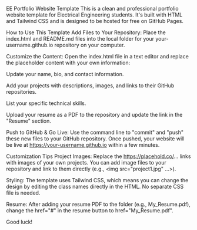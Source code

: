 EE Portfolio Website Template
This is a clean and professional portfolio website template for Electrical Engineering students. It's built with HTML and Tailwind CSS and is designed to be hosted for free on GitHub Pages.

How to Use This Template
Add Files to Your Repository: Place the index.html and README.md files into the local folder for your your-username.github.io repository on your computer.

Customize the Content: Open the index.html file in a text editor and replace the placeholder content with your own information:

Update your name, bio, and contact information.

Add your projects with descriptions, images, and links to their GitHub repositories.

List your specific technical skills.

Upload your resume as a PDF to the repository and update the link in the "Resume" section.

Push to GitHub & Go Live: Use the command line to "commit" and "push" these new files to your GitHub repository. Once pushed, your website will be live at https://your-username.github.io within a few minutes.

Customization Tips
Project Images: Replace the https://placehold.co/... links with images of your own projects. You can add image files to your repository and link to them directly (e.g., <img src="project1.jpg" ...>).

Styling: The template uses Tailwind CSS, which means you can change the design by editing the class names directly in the HTML. No separate CSS file is needed.

Resume: After adding your resume PDF to the folder (e.g., My_Resume.pdf), change the href="#" in the resume button to href="My_Resume.pdf".

Good luck!